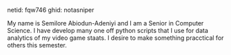 netid: fqw746
ghid: notasniper

My name is Semilore Abiodun-Adeniyi and I am a Senior in Computer Science. I have develop many one off python scripts that I use for data analytics of my video game staats. I desire to make something pracctical for others this semester.